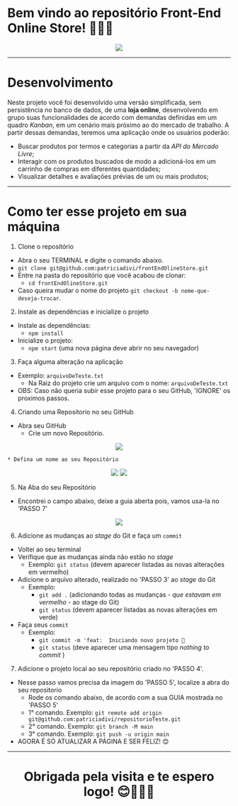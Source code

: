 # Bem vindo ao repositório Front-End Online Store! 👩🏻‍💻

  <div align="center">
    <img src="https://user-images.githubusercontent.com/38478917/189005587-7f4133e4-aec6-4193-81d2-dfb126431579.gif"/>
  </div>
  
 ---
  
# Desenvolvimento

Neste projeto você foi desenvolvido uma versão simplificada, sem persistência no banco de dados, de uma **loja online**, desenvolvendo em grupo suas funcionalidades de acordo com demandas definidas em um quadro _Kanban_, em um cenário mais próximo ao do mercado de trabalho. A partir dessas demandas, teremos uma aplicação onde os usuários poderão:
  - Buscar produtos por termos e categorias a partir da _API do Mercado Livre_;
  - Interagir com os produtos buscados de modo a adicioná-los em um carrinho de compras em diferentes quantidades;
  - Visualizar detalhes e avaliações prévias de um ou mais produtos;

---

# Como ter esse projeto em sua máquina
1. Clone o repositório
  * Abra o seu TERMINAL e digite o comando abaixo.
  * `git clone git@github.com:patriciadivi/frontEndOlineStore.git`
  * Entre na pasta do repositório que você acabou de clonar:
    * `cd frontEndOlineStore.git`
  * Caso queira mudar o nome do projeto `git checkout -b nome-que-deseja-trocar`.

2. Instale as dependências e inicialize o projeto
  * Instale as dependências:
    * `npm install`
  * Inicialize o projeto:
    * `npm start` (uma nova página deve abrir no seu navegador)

3. Faça alguma alteração na aplicação 
  * Exemplo: `arquivoDeTeste.txt`
    * Na Raiz do projeto crie um arquivo com o nome: `arquivoDeTeste.txt`
  * OBS: Caso não queria subir esse projeto para o seu GitHub, 'IGNORE' os proximos passos.
 
4. Criando uma Repositorio no seu GitHub
  * Abra seu GitHub
    * Crie um novo Repositório.
  <div align="center">
    <img src="https://user-images.githubusercontent.com/38478917/188983072-db5702fb-bb5d-4835-9338-d0a0bb981741.png"/>
  </div>
  
    * Defina um nome ao seu Repositório
   <div align="center">
    <img src="https://user-images.githubusercontent.com/38478917/188986397-3f3177d7-9d13-414b-9b2b-089c3719e771.png"/>
    <img src="https://user-images.githubusercontent.com/38478917/188987212-0ba26086-f06e-49a6-aaf9-0c7b1f9ed0c0.png"/>
   </div>


5. Na Aba do seu Repositório
  * Encontrei o campo abaixo, deixe a guia aberta pois, vamos usa-la no 'PASSO 7'
  <div align="center">
    <img src="https://user-images.githubusercontent.com/38478917/188980734-6f857914-9c4a-4597-80f4-e40a55171343.png"/>
  </div>
  

6. Adicione as mudanças ao _stage_ do Git e faça um `commit`
  * Voltei ao seu terminal
  * Verifique que as mudanças ainda não estão no _stage_
    * Exemplo: `git status` (devem aparecer listadas as novas alterações em vermelho)
  * Adicione o arquivo alterado, realizado no 'PASSO 3' ao _stage_ do Git
      * Exemplo:
        * `git add .` (adicionando todas as mudanças - _que estavam em vermelho_ - ao stage do Git)
        * `git status` (devem aparecer listadas as novas alterações em verde)
  * Faça seus `commit`
      * Exemplo:
        * `git commit -m 'feat:  Iniciando novo projeto 🚀`
        * `git status` (deve aparecer uma mensagem tipo _nothing to commit_ )

7. Adicione o projeto local ao seu repositório criado no 'PASSO 4'.
  * Nesse passo vamos precisa da imagem do 'PASSO 5', localize a abra do seu repositorio
    * Rode os comando abaixo, de acordo com a sua GUIA mostrada no 'PASSO 5'
    * 1° comando. Exemplo: `git remote add origin git@github.com:patriciadivi/repositorioTeste.git`
    * 2° comando. Exemplo: `git branch -M main`
    * 3° comando. Exemplo: `git push -u origin main`
  * AGORA É SÓ ATUALIZAR A PÁGINA E SER FELIZ! 😊

---
<div align="center">
    <h1>Obrigada pela visita e te espero logo! 😊👩🏻‍💻<h1/>
</div>
